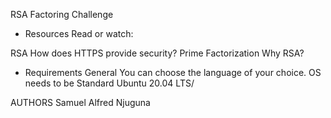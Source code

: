 RSA Factoring Challenge

* Resources
Read or watch:

RSA
How does HTTPS provide security?
Prime Factorization
Why RSA?


* Requirements
General
You can choose the language of your choice.
OS needs to be Standard Ubuntu 20.04 LTS/

AUTHORS
Samuel Alfred Njuguna

